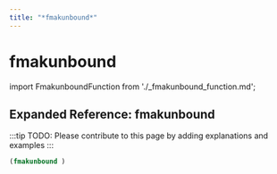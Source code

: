 ```yaml
---
title: "*fmakunbound*"
---
```


# fmakunbound

import FmakunboundFunction from './_fmakunbound_function.md';

<FmakunboundFunction />

## Expanded Reference: fmakunbound

:::tip
TODO: Please contribute to this page by adding explanations and examples
:::

```lisp
(fmakunbound )
```
